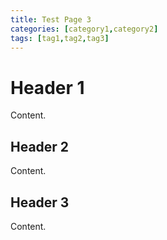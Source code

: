 ```yaml
---
title: Test Page 3
categories: [category1,category2]
tags: [tag1,tag2,tag3]
---
```


# Header 1
Content.

## Header 2
Content.

## Header 3
Content.